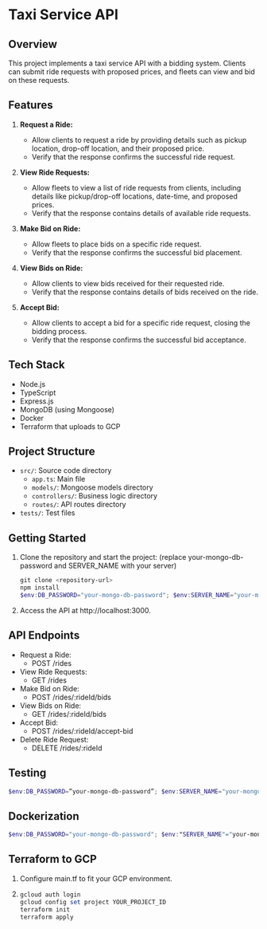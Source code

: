 # Taxi Service API

## Overview

This project implements a taxi service API with a bidding system. Clients can submit ride requests with proposed prices, and fleets can view and bid on these requests.

## Features

1. **Request a Ride:**
   - Allow clients to request a ride by providing details such as pickup location, drop-off location, and their proposed price.
   - Verify that the response confirms the successful ride request.

2. **View Ride Requests:**
   - Allow fleets to view a list of ride requests from clients, including details like pickup/drop-off locations, date-time, and proposed prices.
   - Verify that the response contains details of available ride requests.

3. **Make Bid on Ride:**
   - Allow fleets to place bids on a specific ride request.
   - Verify that the response confirms the successful bid placement.

4. **View Bids on Ride:**
   - Allow clients to view bids received for their requested ride.
   - Verify that the response contains details of bids received on the ride.

5. **Accept Bid:**
   - Allow clients to accept a bid for a specific ride request, closing the bidding process.
   - Verify that the response confirms the successful bid acceptance.

## Tech Stack

- Node.js
- TypeScript
- Express.js
- MongoDB (using Mongoose)
- Docker
- Terraform that uploads to GCP

## Project Structure

- `src/`: Source code directory
  - `app.ts`: Main file
  - `models/`: Mongoose models directory
  - `controllers/`: Business logic directory
  - `routes/`: API routes directory
- `tests/`: Test files

## Getting Started

1. Clone the repository and start the project: (replace your-mongo-db-password and SERVER_NAME with your server)
   ```powershell
   git clone <repository-url>
   npm install
   $env:DB_PASSWORD="your-mongo-db-password"; $env:SERVER_NAME="your-mongo-db-server-name"; npm start

2. Access the API at http://localhost:3000.

## API Endpoints

- Request a Ride:
  - POST /rides
- View Ride Requests: 
  - GET /rides
- Make Bid on Ride: 
  - POST /rides/:rideId/bids
- View Bids on Ride: 
  - GET /rides/:rideId/bids
- Accept Bid: 
  - POST /rides/:rideId/accept-bid
- Delete Ride Request: 
  - DELETE /rides/:rideId

## Testing

```powershell
$env:DB_PASSWORD=”your-mongo-db-password”; $env:SERVER_NAME="your-mongo-db-server-name"; npm test
```
## Dockerization

```powershell
$env:DB_PASSWORD="your-mongo-db-password"; $env:"SERVER_NAME"="your-mongo-db-server-name"; docker-compose up
```

## Terraform to GCP

1. Configure main.tf to fit your GCP environment.
2. 
   ```powershell
   gcloud auth login
   gcloud config set project YOUR_PROJECT_ID
   terraform init
   terraform apply
   ```
